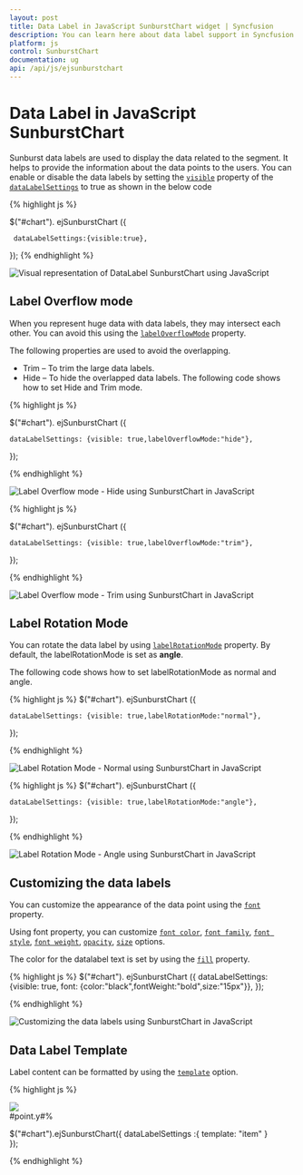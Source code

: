 ```yaml
---
layout: post
title: Data Label in JavaScript SunburstChart widget | Syncfusion
description: You can learn here about data label support in Syncfusion JavaScript SunburstChart control and more details.
platform: js
control: SunburstChart
documentation: ug
api: /api/js/ejsunburstchart
---
```


# Data Label in JavaScript SunburstChart

Sunburst data labels are used to display the data related to the segment. It helps to provide the information about the data points to the users.
You can enable or disable the data labels by setting the [`visible`](../api/ejsunburstchart#members:datalabelSettings-visible) property of the [`dataLabelSettings`](../api/ejsunburstchart#members:datalabelSettings) to true as shown in the below code

{% highlight js %}

$("#chart"). ejSunburstChart ({

	 dataLabelSettings:{visible:true},
   });
 {% endhighlight %}

![Visual representation of DataLabel SunburstChart using JavaScript](DataLabel_images/DataLabel_img1.png)

## Label Overflow mode

When you represent huge data with data labels, they may intersect each other. You can avoid this using the [`labelOverflowMode`](../api/ejsunburstchart#members:datalabelsettings-labeloverflowmode) property.

The following properties are used to avoid the overlapping.
*	Trim – To trim the large data labels.
*	Hide – To hide the overlapped data labels.
The following code shows how to set Hide and Trim mode.

{% highlight js %}

$("#chart"). ejSunburstChart ({

	dataLabelSettings: {visible: true,labelOverflowMode:"hide"},
   });

 {% endhighlight %}

![Label Overflow mode - Hide using SunburstChart in JavaScript](DataLabel_images/DataLabel_img2.png) 

{% highlight js %}


$("#chart"). ejSunburstChart ({

	dataLabelSettings: {visible: true,labelOverflowMode:"trim"},
   });

 {% endhighlight %}

![Label Overflow mode - Trim using SunburstChart in JavaScript](DataLabel_images/DataLabel_img3.png)

## Label Rotation Mode
You can rotate the data label by using [`labelRotationMode`](../api/ejsunburstchart#members:datalabelsettings-labelrotationmode) property. By default, the labelRotationMode is set as **angle**. 

The following code shows how to set labelRotationMode as normal and angle.

{% highlight js %}
$("#chart"). ejSunburstChart ({

	dataLabelSettings: {visible: true,labelRotationMode:"normal"},
   });

 {% endhighlight %}

![Label Rotation Mode - Normal using SunburstChart in JavaScript](DataLabel_images/DataLabel_img4.png)

{% highlight js %}
$("#chart"). ejSunburstChart ({

	dataLabelSettings: {visible: true,labelRotationMode:"angle"},
   });

{% endhighlight %}

![Label Rotation Mode - Angle using SunburstChart in JavaScript](DataLabel_images/DataLabel_img5.png)
 
## Customizing the data labels

You can customize the appearance of the data point using the [`font`](../api/ejsunburstchart#members:datalabelsettings-font) property.

Using font property, you can customize [`font color`](../api/ejsunburstchart#members:datalabelsettings-font-color), [`font family`](../api/ejsunburstchart#members:datalabelsettings-font-fontfamily), [`font style`](../api/ejsunburstchart#members:datalabelsettings-font-fontstyle), [`font weight`](../api/ejsunburstchart#members:datalabelsettings-font-fontweight), [`opacity`](../api/ejsunburstchart#members:datalabelsettings-font-opacity), [`size`](../api/ejsunburstchart#members:datalabelsettings-font-size) options.

The color for the datalabel text is set by using the [`fill`](../api/ejsunburstchart#members:datalabelsettings-fill) property.

{% highlight js %}
$("#chart"). ejSunburstChart ({
	dataLabelSettings: {visible: true, font: {color:"black",fontWeight:"bold",size:"15px"}},
   });

{% endhighlight %}

![Customizing the data labels using SunburstChart in JavaScript](DataLabel_images/DataLabel_img6.png)

## Data Label Template

Label content can be formatted by using the [`template`](../api/ejsunburstchart#members:datalabelsettings-template) option.

{% highlight js %}

<div id="item">
     <div id="left">
	<img src="../images/chart/icon_investments.png"/>
     </div>
     <div id="right">
          <div id="point">#point.y#%</div>
     </div>
</div> 

$("#chart").ejSunburstChart({
    dataLabelSettings :{ template: "item" }               
});

{% endhighlight %}

